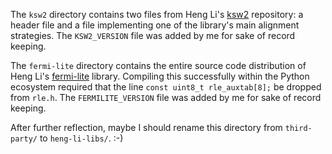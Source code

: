 The `ksw2` directory contains two files from Heng Li's [ksw2](https://github.com/lh3/ksw2) repository: a header file and a file implementing one of the library's main alignment strategies.
The `KSW2_VERSION` file was added by me for sake of record keeping.

The `fermi-lite` directory contains the entire source code distribution of Heng Li's [fermi-lite](https://github.com/lh3/fermi-lite) library.
Compiling this successfully within the Python ecosystem required that the line `const uint8_t rle_auxtab[8];` be dropped from `rle.h`.
The `FERMILITE_VERSION` file was added by me for sake of record keeping.

After further reflection, maybe I should rename this directory from `third-party/` to `heng-li-libs/`. :-)
